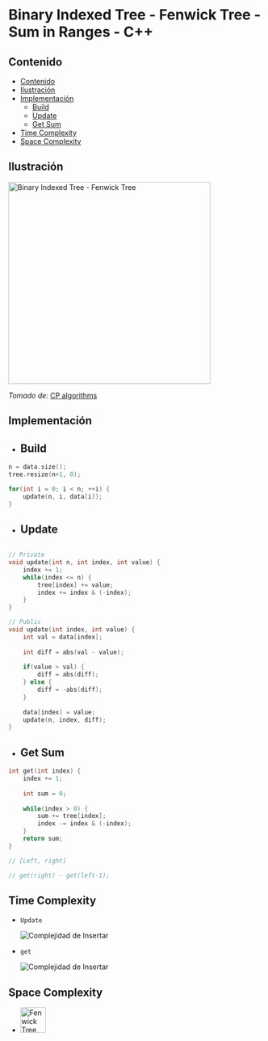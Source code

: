 # Binary Indexed Tree - Fenwick Tree - Sum in Ranges - C++

## Contenido

* [Contenido](#contenido)
* [Ilustración](#ilustración)
* [Implementación](#implementación)
    * [Build](#build)
    * [Update](#update)
    * [Get Sum](#get-sum)
* [Time Complexity](#time-complexity)
* [Space Complexity](#space-complexity)

## Ilustración

<img alt="Binary Indexed Tree - Fenwick Tree" src="https://raw.githubusercontent.com/e-maxx-eng/e-maxx-eng/master/img/binary_indexed_tree.png" width="400">

_Tomado de:_ [CP algorithms](https://cp-algorithms.com/data_structures/fenwick.html)

## Implementación

* ## Build

```c++
n = data.size();
tree.resize(n+1, 0);

for(int i = 0; i < n; ++i) {
    update(n, i, data[i]);
}
```

* ## Update

```c++

// Private
void update(int n, int index, int value) {
    index += 1;
    while(index <= n) {
        tree[index] += value;
        index += index & (-index);
    }
}

// Public
void update(int index, int value) {
    int val = data[index];
    
    int diff = abs(val - value);
    
    if(value > val) {
        diff = abs(diff);
    } else {
        diff = -abs(diff);
    }
    
    data[index] = value;
    update(n, index, diff);
}
```

* ## Get Sum

```c++
int get(int index) {
    index += 1;
    
    int sum = 0;
    
    while(index > 0) {
        sum += tree[index];
        index -= index & (-index);
    }        
    return sum;
}

// [Left, right]

// get(right) - get(left-1);
```


## Time Complexity

* `Update`

    ![Complejidad de Insertar](https://i.ibb.co/RzJ8t4m/Log-n.png)

* `get`

    ![Complejidad de Insertar](https://i.ibb.co/RzJ8t4m/Log-n.png)

## Space Complexity

* <img alt="Fenwick Tree" src="https://i.ibb.co/brG8ZMM/O-n.png" width="50">
